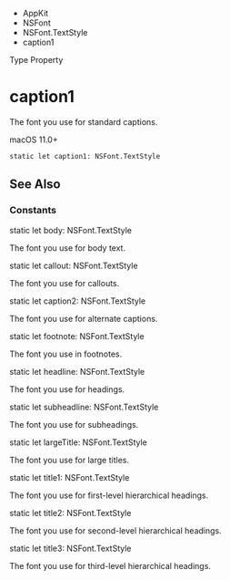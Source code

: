 

- AppKit
- NSFont
- NSFont.TextStyle
-  caption1 

Type Property

# caption1

The font you use for standard captions.

macOS 11.0+

``` source
static let caption1: NSFont.TextStyle
```

## See Also

### Constants

static let body: NSFont.TextStyle

The font you use for body text.

static let callout: NSFont.TextStyle

The font you use for callouts.

static let caption2: NSFont.TextStyle

The font you use for alternate captions.

static let footnote: NSFont.TextStyle

The font you use in footnotes.

static let headline: NSFont.TextStyle

The font you use for headings.

static let subheadline: NSFont.TextStyle

The font you use for subheadings.

static let largeTitle: NSFont.TextStyle

The font you use for large titles.

static let title1: NSFont.TextStyle

The font you use for first-level hierarchical headings.

static let title2: NSFont.TextStyle

The font you use for second-level hierarchical headings.

static let title3: NSFont.TextStyle

The font you use for third-level hierarchical headings.

